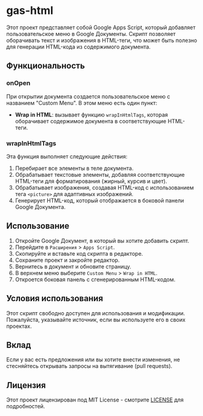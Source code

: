 # gas-html

Этот проект представляет собой Google Apps Script, который добавляет пользовательское меню в Google Документы. Скрипт позволяет оборачивать текст и изображения в HTML-теги, что может быть полезно для генерации HTML-кода из содержимого документа.

## Функциональность

### onOpen

При открытии документа создается пользовательское меню с названием "Custom Menu". В этом меню есть один пункт:

- **Wrap in HTML**: вызывает функцию `wrapInHtmlTags`, которая оборачивает содержимое документа в соответствующие HTML-теги.

### wrapInHtmlTags

Эта функция выполняет следующие действия:

1. Перебирает все элементы в теле документа.
2. Обрабатывает текстовые элементы, добавляя соответствующие HTML-теги для форматирования (жирный, курсив и цвет).
3. Обрабатывает изображения, создавая HTML-код с использованием тега `<picture>` для адаптивных изображений.
4. Генерирует HTML-код, который отображается в боковой панели Google Документа.

## Использование

1. Откройте Google Документ, в который вы хотите добавить скрипт.
2. Перейдите в `Расширения` > `Apps Script`.
3. Скопируйте и вставьте код скрипта в редакторе.
4. Сохраните проект и закройте редактор.
5. Вернитесь в документ и обновите страницу.
6. В верхнем меню выберите `Custom Menu` > `Wrap in HTML`.
7. Откроется боковая панель с сгенерированным HTML-кодом.

## Условия использования

Этот скрипт свободно доступен для использования и модификации. Пожалуйста, указывайте источник, если вы используете его в своих проектах.

## Вклад

Если у вас есть предложения или вы хотите внести изменения, не стесняйтесь открывать запросы на вытягивание (pull requests).

## Лицензия

Этот проект лицензирован под MIT License - смотрите [LICENSE](LICENSE) для подробностей.
